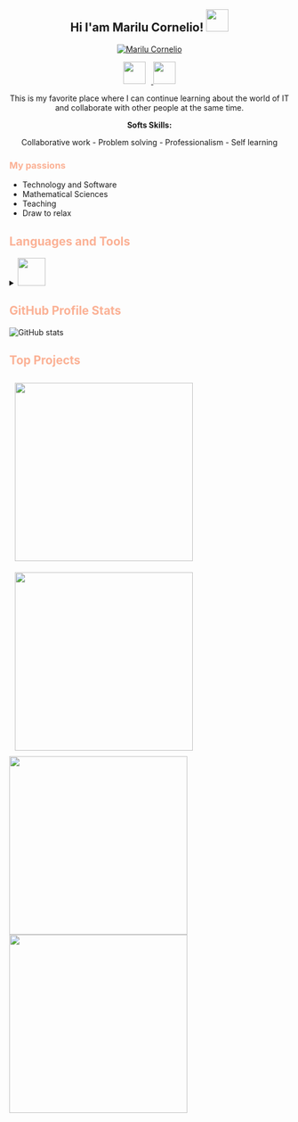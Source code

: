 <h2 align="center"> Hi I'am Marilu Cornelio!   <img  src="https://media.giphy.com/media/7uhrpnv9mibtyFHR0l/giphy.gif" width=40></img></h2>

<p align="center">
<a href="https://github.com/MariCornelio"><img src="https://readme-typing-svg.demolab.com?font=Fira+Code&pause=1000&color=FBB195&center=true&width=435&lines=Front-End+Developer+%26+Mathematician;Tech++%26+Research+Lover;Always+innovating+and+learning" alt="Marilu Cornelio" /></a>
</p>
<!-- #FBB195FF -->
<p align="center">
<a href="https://www.linkedin.com/in/maricornelio/">
<img  src="https://res.cloudinary.com/assetsmari/image/upload/v1680750731/linkedinMariCornelio.png" width=40 style="margin-right:10px;"></img>
</a>
<a href="mailto:katherinacornelio@gmail.com?subject=Correo%20desde%20mi%20README&body=Hola%20Mari Cornelio,%20">
<img  src="https://res.cloudinary.com/assetsmari/image/upload/v1680749455/emailMariCornelio.png" width=40></img>
</a>
</p>

<p align="center">
This is my favorite place where I can continue learning about the world of IT and collaborate with other people at the same time.
</p>
<p align="center">
<b>Softs Skills:</b>
</p>
<p align="center">
Collaborative work - Problem solving - Professionalism - Self learning
</p>

<h3 style="color:#FBB195FF;">My passions</h3>

- Technology and Software
- Mathematical Sciences
- Teaching
- Draw to relax

<h2 style="color:#FBB195FF;">Languages and Tools</h2>
<details>
<summary><img  src="https://media.giphy.com/media/v1.Y2lkPTc5MGI3NjExMDU3YzQzNzZlMzRiOTY4MmNlZTczMjhiMmMxYTgxOTU4MThmYmY0ZCZjdD1z/FOF8kogyNXMnU8aNT7/giphy.gif" width=50></img></summary>
<kbd>
<img src="https://res.cloudinary.com/assetsmari/image/upload/v1680751115/angularMariCornelio.svg" alt="Logo" width="35" height="35" >
</kbd>
<kbd>
<img src="https://res.cloudinary.com/assetsmari/image/upload/v1680751670/figmaMariCornelio.svg" alt="Logo" width="35" height="35">
</kbd>
<kbd>
<img src="https://res.cloudinary.com/assetsmari/image/upload/v1680751805/firebaseMariCornelio.svg" alt="Logo" width="35" height="35">
</kbd>
<kbd>
<img src="https://res.cloudinary.com/assetsmari/image/upload/v1680751806/gitMariCornelio.svg" alt="Logo" width="35" height="35">
</kbd>
<kbd>
<img src="https://res.cloudinary.com/assetsmari/image/upload/v1680752077/githubMariCornelio.svg" alt="Logo" width="35" height="35">
</kbd>
<kbd>
<img src="https://res.cloudinary.com/assetsmari/image/upload/v1680752077/npmjsMariCornelio.svg" alt="Logo" width="35" height="35">
</kbd>
<kbd>
<img src="https://res.cloudinary.com/assetsmari/image/upload/v1680752079/typescriptlangMariCornelio.svg" alt="Logo" width="35" height="35">
</kbd>
<kbd>
<img src="https://res.cloudinary.com/assetsmari/image/upload/v1680752079/CSSMariCornelio.svg" alt="Logo" width="35" height="35">
</kbd>
<kbd>
<img src="https://res.cloudinary.com/assetsmari/image/upload/v1680752559/htmlMariCornelio.svg" alt="Logo" width="35" height="35" >
</kbd>
<kbd>
<img src="https://res.cloudinary.com/assetsmari/image/upload/v1680752559/zoomMariCornelio.svg" alt="Logo" width="35" height="35">
</kbd>
<kbd>
<img src="https://res.cloudinary.com/assetsmari/image/upload/v1680752558/trelloMariCornelio.svg" alt="Logo" width="35" height="35">
</kbd>
<kbd>
<img src="https://res.cloudinary.com/assetsmari/image/upload/v1680752558/jsMariCornelio.png" alt="Logo" width="35" height="35">
</kbd>
<kbd>
<img src="https://res.cloudinary.com/assetsmari/image/upload/v1680752558/nodejsMariCornelio.svg" alt="Logo" width="35" height="35">
</kbd>
<kbd>
<img src="https://res.cloudinary.com/assetsmari/image/upload/v1680752559/textstudioMariCornelio.png" alt="Logo" width="35" height="35">
</kbd>
<kbd>
<img src="https://res.cloudinary.com/assetsmari/image/upload/v1680752558/markdownMariCornelio.png" alt="Logo" width="35" height="35">
</kbd>
<kbd>
<img src="https://res.cloudinary.com/assetsmari/image/upload/v1680752559/github-pagesMariCornelio.png" alt="Logo" width="35" height="35">
</kbd>
<kbd>
<img src="https://res.cloudinary.com/assetsmari/image/upload/v1680755443/gitbashMariCornelio.png" alt="Logo" width="35" height="35" style=>
</kbd>
<kbd>
<img src="https://res.cloudinary.com/assetsmari/image/upload/v1680755443/visualstudioMariCornelio.svg" alt="Logo" width="35" height="35" >
</kbd>
<kbd>
<img src="https://res.cloudinary.com/assetsmari/image/upload/v1680755442/insomniaMariCornelio.jpg" alt="Logo" width="35" height="35">
</kbd>
<kbd>
<img src="https://res.cloudinary.com/assetsmari/image/upload/v1680755443/meetMariCornelio.png" alt="Logo" width="35" height="35">
</kbd>
<kbd>
<img src="https://res.cloudinary.com/assetsmari/image/upload/v1680755443/matlabMariCornelio.png" alt="Logo" width="35" height="35">
</kbd>
<kbd>
<img src="https://res.cloudinary.com/assetsmari/image/upload/v1680755443/jestMariCornelio.svg" alt="Logo" width="35" height="35">
</kbd>
<kbd>
<img src="https://res.cloudinary.com/assetsmari/image/upload/v1680755443/jsonMariCornelio.svg" alt="Logo" width="35" height="35">
</kbd>
<kbd>
<img src="https://res.cloudinary.com/assetsmari/image/upload/v1680756132/atomMariCornelio.png" alt="Logo" width="35" height="35">
</kbd>
</details>
<h2 style="color:#FBB195FF;">GitHub Profile Stats</h2>

![ GitHub stats](https://github-readme-stats.vercel.app/api?username=MariCornelio&hide=contribs&show_icons=true&theme=dracula&title_color=D291BC&icon_color=FBB195FF)

<h2 style="color:#FBB195FF;"> Top Projects </h2>
<p align="left">
<a href="https://github.com/MariCornelio/DEV003-burger-queen-api-client">
  <img align="center" width=320 style="margin:10px;" src="https://github-readme-stats.vercel.app/api/pin/?username=MariCornelio&repo=DEV003-burger-queen-api-client&show_icons=true&hide_border=true&theme=dracula&title_color=D291BC&icon_color=FBB195FF" />
</a>
<a href="https://github.com/MariCornelio/markdown-links">
  <img align="center" width=320 style="margin:10px;" src="https://github-readme-stats.vercel.app/api/pin/?username=MariCornelio&repo=markdown-links&show_icons=true&hide_border=true&theme=dracula&title_color=D291BC&icon_color=FBB195FF" />
</a>
<a href="https://github.com/MariCornelio/DEV003-social-network">
  <img align="center" width=320  src="https://github-readme-stats.vercel.app/api/pin/?username=MariCornelio&repo=DEV003-social-network&show_icons=true&hide_border=true&theme=dracula&title_color=D291BC&icon_color=FBB195FF" />
</a>
<a href="https://github.com/MariCornelio/dataLovers-SG-MF">
  <img align="center" width=320  src="https://github-readme-stats.vercel.app/api/pin/?username=MariCornelio&repo=dataLovers-SG-MF&show_icons=true&hide_border=true&theme=dracula&title_color=D291BC&icon_color=FBB195FF" />
</a>

</p>

<!-- ![Top Langs](https://github-readme-stats.vercel.app/api/top-langs/?username=MariCornelio&theme=dracula&title_color=D291BC&exclude_repo=curso-git.github.io,practica-git-main.github.io&layout=compact) -->
